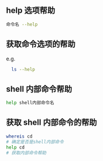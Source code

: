## help 选项帮助

```bash
命令名 --help
```

## 获取命令选项的帮助

e.g.

```bash
  ls --help
```

## shell 内部命令帮助

```bash
help shell内部命令名
```

## 获取 shell 内部命令的帮助

```bash
whereis cd
# 确定是否是shell内部命令
help cd
# 获取内部命令帮助
```
